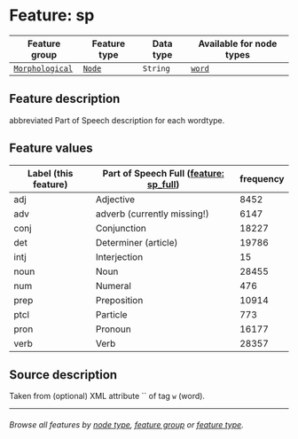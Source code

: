 # Feature: sp

Feature group | Feature type | Data type | Available for node types
---  | --- | --- | ---
[`Morphological`](featuresbygroup.md#morphological-features) | [`Node`](featuresbyfeaturetype.md#node-features) | `String` | [`word`](featuresbynodetype.md#word-nodes)

## Feature description
abbreviated Part of Speech description for each wordtype.

## Feature values 

Label (this feature) | Part of Speech Full ([feature: sp_full](sp_full.md#readme)) | frequency
--- | --- | ---
adj | Adjective | 8452
adv | adverb (currently missing!) | 6147
conj | Conjunction | 18227
det | Determiner (article) | 19786
intj | Interjection | 15
noun | Noun | 28455
num | Numeral | 476
prep | Preposition | 10914
ptcl | Particle | 773
pron | Pronoun | 16177
verb | Verb | 28357


## Source description

Taken from (optional) XML attribute `` of tag `w` (word).

---
###### *Browse all features by [node type](featuresbynodetype.md#readme), [feature group](featuresbygroup.md#readme) or [feature type](featuresbyfeaturetype.md#readme).*
